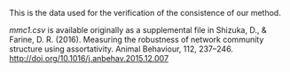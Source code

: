 This is the data used for the verification of the consistence of our method.

*mmc1.csv* is available originally as a supplemental file in Shizuka, D., & Farine, D. R. (2016). Measuring the robustness of network community structure using assortativity. Animal Behaviour, 112, 237–246. http://doi.org/10.1016/j.anbehav.2015.12.007
